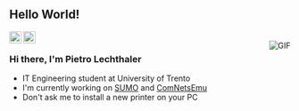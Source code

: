 ## Hello World! <img src="https://raw.githubusercontent.com/iampavangandhi/iampavangandhi/master/gifs/Hi.gif" width="10px"></h2>

<a href="https://www.linkedin.com/in/pietrolechthaler/">
  <img align="left" alt="Pietro's Linkdein" width="22px" src="https://cdn.jsdelivr.net/npm/simple-icons@v3/icons/linkedin.svg" />
</a>
<a href="https://github.com/pietrolechthaler">
  <img align="left" alt="Pietro's Github" width="22px" src="https://cdn.jsdelivr.net/npm/simple-icons@v3/icons/github.svg" />
</a>
<br />
<img align="right" alt="GIF" src="https://media.giphy.com/media/SSM6HdOicCahnOZ5hM/giphy.gif" />

### Hi there, I'm Pietro Lechthaler
- IT Engineering student at University of Trento
- I'm currently working on [SUMO](https://sumo.dlr.de/docs/Tutorials/index.html) and [ComNetsEmu](https://github.com/stevelorenz/comnetsemu)
- Don't ask me to install a new printer on your PC
